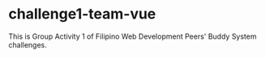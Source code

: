 # challenge1-team-vue
This is Group Activity 1 of Filipino Web Development Peers' Buddy System challenges.
